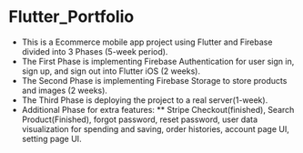 # Flutter_Portfolio
* This is a Ecommerce mobile app project using Flutter and Firebase divided into 3 Phases (5-week period).
* The First Phase is implementing Firebase Authentication for user sign in, sign up, and sign out into Flutter iOS (2 weeks).
* The Second Phase is implementing Firebase Storage to store products and images (2 weeks).
* The Third Phase is deploying the project to a real server(1-week).
* Additional Phase for extra features:
** Stripe Checkout(finished), Search Product(Finished), forgot password, reset password, user data visualization for spending and saving, order histories, account page UI, setting page UI.  
